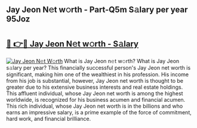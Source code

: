 ## Jay Jeon N𝚎t w𝚘rth - Part-Q5m S𝚊lary per year 95Joz

# <h2><a href="http://gc3htl.nevu.top/?p=Jay+Jeon">🔗 👉🔴 Jay Jeon N𝚎t w𝚘rth - S𝚊lary</a></h2>

[![Jay Jeon N𝚎t W𝚘rth](https://i.imgur.com/Oavwk0R.jpeg)](http://gc3htl.nevu.top/?p=Jay+Jeon)
What is Jay Jeon n𝚎t w𝚘rth? What is Jay Jeon s𝚊lary per year?
This financially successful person's Jay Jeon net worth is significant, making him one of the wealthiest in his profession. His income from his job is substantial, however, Jay Jeon net worth is thought to be greater due to his extensive business interests and real estate holdings. This affluent individual, whose Jay Jeon net worth is among the highest worldwide, is recognized for his business acumen and financial acumen. This rich individual, whose Jay Jeon net worth is in the billions and who earns an impressive salary, is a prime example of the force of commitment, hard work, and financial brilliance.
